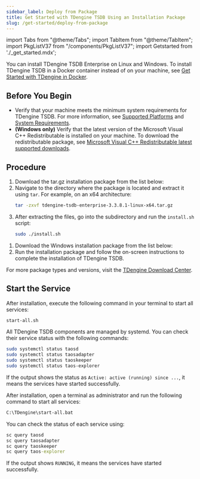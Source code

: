 ```yaml
---
sidebar_label: Deploy from Package
title: Get Started with TDengine TSDB Using an Installation Package
slug: /get-started/deploy-from-package
---
```


import Tabs from "@theme/Tabs";
import TabItem from "@theme/TabItem";
import PkgListV37 from "/components/PkgListV37";
import Getstarted from './_get_started.mdx';

You can install TDengine TSDB Enterprise on Linux and Windows. To install TDengine TSDB in a Docker container instead of on your machine, see [Get Started with TDengine in Docker](../deploy-in-docker/).

## Before You Begin

- Verify that your machine meets the minimum system requirements for TDengine TSDB. For more information, see [Supported Platforms](../../tdengine-reference/supported-platforms/) and [System Requirements](../../operations-and-maintenance/system-requirements/).
- **(Windows only)** Verify that the latest version of the Microsoft Visual C++ Redistributable is installed on your machine. To download the redistributable package, see [Microsoft Visual C++ Redistributable latest supported downloads](https://learn.microsoft.com/en-us/cpp/windows/latest-supported-vc-redist?view=msvc-170).

## Procedure

<Tabs>
<TabItem label="Linux" value="linux">

1. Download the tar.gz installation package from the list below:  
   <PkgListV37 productName="TDengine TSDB-Enterprise" version="3.3.8.1" platform="Linux-Generic" pkgType="Server" />
2. Navigate to the directory where the package is located and extract it using `tar`. For example, on an x64 architecture:  
   ```bash
   tar -zxvf tdengine-tsdb-enterprise-3.3.8.1-linux-x64.tar.gz
   ```
3. After extracting the files, go into the subdirectory and run the `install.sh` script:  
   ```bash
   sudo ./install.sh
   ```
</TabItem>

<TabItem label="Windows" value="windows">

1. Download the Windows installation package from the list below:  
   <PkgListV37 productName="TDengine TSDB-Enterprise" version="3.3.8.1" platform="Windows" pkgType="Server" />
2. Run the installation package and follow the on-screen instructions to complete the installation of TDengine TSDB.

</TabItem>
</Tabs>

For more package types and versions, visit the [TDengine Download Center](https://tdengine.com/downloads/?product=TDengine+TSDB-Enterprise).

## Start the Service

<Tabs>
<TabItem label="Linux" value="linux">

After installation, execute the following command in your terminal to start all services:

```bash
start-all.sh
```

All TDengine TSDB components are managed by systemd. You can check their service status with the following commands:

```bash
sudo systemctl status taosd
sudo systemctl status taosadapter
sudo systemctl status taoskeeper
sudo systemctl status taos-explorer
```

If the output shows the status as `Active: active (running) since ...`, it means the services have started successfully.

</TabItem>

<TabItem label="Windows System" value="windows">

After installation, open a terminal as administrator and run the following command to start all services:

```cmd
C:\TDengine\start-all.bat
```

You can check the status of each service using:

```cmd
sc query taosd
sc query taosadapter
sc query taoskeeper
sc query taos-explorer
```

If the output shows `RUNNING`, it means the services have started successfully.

</TabItem>
</Tabs>

<Getstarted />
